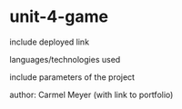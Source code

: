 # unit-4-game

include deployed link

languages/technologies used

include parameters of the project

author: Carmel Meyer (with link to portfolio)

